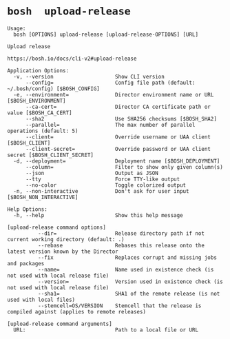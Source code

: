 # `bosh  upload-release `

    Usage:
      bosh [OPTIONS] upload-release [upload-release-OPTIONS] [URL]
    
    Upload release
    
    https://bosh.io/docs/cli-v2#upload-release
    
    Application Options:
      -v, --version                    Show CLI version
          --config=                    Config file path (default: ~/.bosh/config) [$BOSH_CONFIG]
      -e, --environment=               Director environment name or URL [$BOSH_ENVIRONMENT]
          --ca-cert=                   Director CA certificate path or value [$BOSH_CA_CERT]
          --sha2                       Use SHA256 checksums [$BOSH_SHA2]
          --parallel=                  The max number of parallel operations (default: 5)
          --client=                    Override username or UAA client [$BOSH_CLIENT]
          --client-secret=             Override password or UAA client secret [$BOSH_CLIENT_SECRET]
      -d, --deployment=                Deployment name [$BOSH_DEPLOYMENT]
          --column=                    Filter to show only given column(s)
          --json                       Output as JSON
          --tty                        Force TTY-like output
          --no-color                   Toggle colorized output
      -n, --non-interactive            Don't ask for user input [$BOSH_NON_INTERACTIVE]
    
    Help Options:
      -h, --help                       Show this help message
    
    [upload-release command options]
              --dir=                   Release directory path if not current working directory (default: .)
              --rebase                 Rebases this release onto the latest version known by the Director
              --fix                    Replaces corrupt and missing jobs and packages
              --name=                  Name used in existence check (is not used with local release file)
              --version=               Version used in existence check (is not used with local release file)
              --sha1=                  SHA1 of the remote release (is not used with local files)
              --stemcell=OS/VERSION    Stemcell that the release is compiled against (applies to remote releases)
    
    [upload-release command arguments]
      URL:                             Path to a local file or URL
